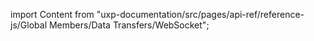 
import Content from "uxp-documentation/src/pages/api-ref/reference-js/Global Members/Data Transfers/WebSocket";

<Content query="product=photoshop"/>

